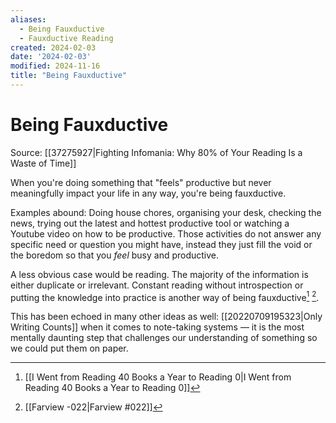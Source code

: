 ```yaml
---
aliases:
  - Being Fauxductive
  - Fauxductive Reading
created: 2024-02-03
date: '2024-02-03'
modified: 2024-11-16
title: "Being Fauxductive"
---
```


# Being Fauxductive

Source: [[37275927|Fighting Infomania: Why 80% of Your Reading Is a Waste of Time]]

When you're doing something that "feels" productive but never meaningfully impact your life in any way, you're being fauxductive.

Examples abound: Doing house chores, organising your desk, checking the news, trying out the latest and hottest productive tool or watching a Youtube video on how to be productive. Those activities do not answer any specific need or question you might have, instead they just fill the void or the boredom so that you *feel* busy and productive.

A less obvious case would be reading. The majority of the information is either duplicate or irrelevant. Constant reading without introspection or putting the knowledge into practice is another way of being fauxductive[^1] [^2].

This has been echoed in many other ideas as well: [[20220709195323|Only Writing Counts]] when it comes to note-taking systems — it is the most mentally daunting step that challenges our understanding of something so we could put them on paper.

[^1]: [[I Went from Reading 40 Books a Year to Reading 0|I Went from Reading 40 Books a Year to Reading 0]]
[^2]: [[Farview -022|Farview #022]]
